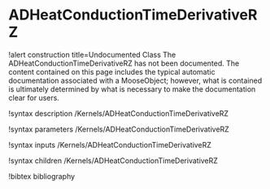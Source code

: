 <!-- MOOSE Documentation Stub: Remove this when content is added. -->

# ADHeatConductionTimeDerivativeRZ

!alert construction title=Undocumented Class
The ADHeatConductionTimeDerivativeRZ has not been documented. The content contained on this page includes the
typical automatic documentation associated with a MooseObject; however, what is contained is
ultimately determined by what is necessary to make the documentation clear for users.

!syntax description /Kernels/ADHeatConductionTimeDerivativeRZ

!syntax parameters /Kernels/ADHeatConductionTimeDerivativeRZ

!syntax inputs /Kernels/ADHeatConductionTimeDerivativeRZ

!syntax children /Kernels/ADHeatConductionTimeDerivativeRZ

!bibtex bibliography
